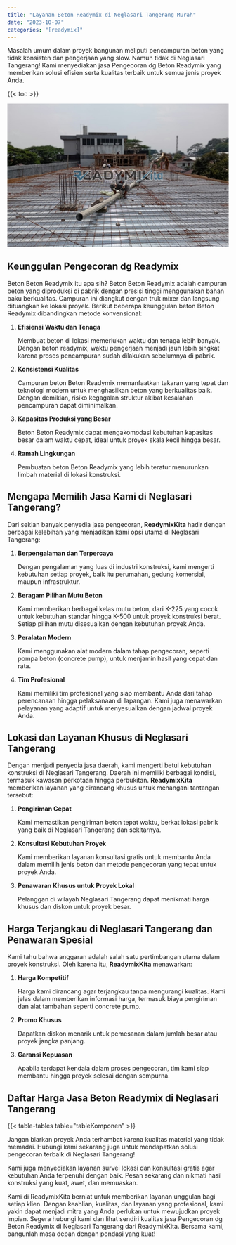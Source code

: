 ```yaml
---
title: "Layanan Beton Readymix di Neglasari Tangerang Murah"
date: "2023-10-07"
categories: "[readymix]"
---
```


Masalah umum dalam proyek bangunan meliputi pencampuran beton yang tidak konsisten dan pengerjaan yang slow. Namun tidak di Neglasari Tangerang! Kami menyediakan jasa Pengecoran dg Beton Readymix yang memberikan solusi efisien serta kualitas terbaik untuk semua jenis proyek Anda.

{{< toc >}}

![Layanan Beton Readymix di Neglasari Tangerang Murah](/images/readymix/cor-readymix-14.jpg)

## Keunggulan Pengecoran dg Readymix

Beton Beton Readymix itu apa sih? Beton Beton Readymix adalah campuran beton yang diproduksi di pabrik dengan presisi tinggi menggunakan bahan baku berkualitas. Campuran ini diangkut dengan truk mixer dan langsung dituangkan ke lokasi proyek. Berikut beberapa keunggulan beton Beton Readymix dibandingkan metode konvensional:

1. **Efisiensi Waktu dan Tenaga**

   Membuat beton di lokasi memerlukan waktu dan tenaga lebih banyak. Dengan beton readymix, waktu pengerjaan menjadi jauh lebih singkat karena proses pencampuran sudah dilakukan sebelumnya di pabrik.

2. **Konsistensi Kualitas**

   Campuran beton Beton Readymix memanfaatkan takaran yang tepat dan teknologi modern untuk menghasilkan beton yang berkualitas baik. Dengan demikian, risiko kegagalan struktur akibat kesalahan pencampuran dapat diminimalkan.

3. **Kapasitas Produksi yang Besar**

   Beton Beton Readymix dapat mengakomodasi kebutuhan kapasitas besar dalam waktu cepat, ideal untuk proyek skala kecil hingga besar.

4. **Ramah Lingkungan**

   Pembuatan beton Beton Readymix yang lebih teratur menurunkan limbah material di lokasi konstruksi.

## Mengapa Memilih Jasa Kami di Neglasari Tangerang?

Dari sekian banyak penyedia jasa pengecoran, **ReadymixKita** hadir dengan berbagai kelebihan yang menjadikan kami opsi utama di Neglasari Tangerang:

1. **Berpengalaman dan Terpercaya**

   Dengan pengalaman yang luas di industri konstruksi, kami mengerti kebutuhan setiap proyek, baik itu perumahan, gedung komersial, maupun infrastruktur.

2. **Beragam Pilihan Mutu Beton**

   Kami memberikan berbagai kelas mutu beton, dari K-225 yang cocok untuk kebutuhan standar hingga K-500 untuk proyek konstruksi berat. Setiap pilihan mutu disesuaikan dengan kebutuhan proyek Anda.

3. **Peralatan Modern**

   Kami menggunakan alat modern dalam tahap pengecoran, seperti pompa beton (concrete pump), untuk menjamin hasil yang cepat dan rata.

4. **Tim Profesional**

   Kami memiliki tim profesional yang siap membantu Anda dari tahap perencanaan hingga pelaksanaan di lapangan. Kami juga menawarkan pelayanan yang adaptif untuk menyesuaikan dengan jadwal proyek Anda.

## Lokasi dan Layanan Khusus di Neglasari Tangerang

Dengan menjadi penyedia jasa daerah, kami mengerti betul kebutuhan konstruksi di Neglasari Tangerang. Daerah ini memiliki berbagai kondisi, termasuk kawasan perkotaan hingga perbukitan. **ReadymixKita** memberikan layanan yang dirancang khusus untuk menangani tantangan tersebut:

1. **Pengiriman Cepat**

   Kami memastikan pengiriman beton tepat waktu, berkat lokasi pabrik yang baik di Neglasari Tangerang dan sekitarnya.

2. **Konsultasi Kebutuhan Proyek**

   Kami memberikan layanan konsultasi gratis untuk membantu Anda dalam memilih jenis beton dan metode pengecoran yang tepat untuk proyek Anda.

3. **Penawaran Khusus untuk Proyek Lokal**

   Pelanggan di wilayah Neglasari Tangerang dapat menikmati harga khusus dan diskon untuk proyek besar.

## Harga Terjangkau di Neglasari Tangerang dan Penawaran Spesial

Kami tahu bahwa anggaran adalah salah satu pertimbangan utama dalam proyek konstruksi. Oleh karena itu, **ReadymixKita** menawarkan:

1. **Harga Kompetitif**

   Harga kami dirancang agar terjangkau tanpa mengurangi kualitas. Kami jelas dalam memberikan informasi harga, termasuk biaya pengiriman dan alat tambahan seperti concrete pump.

2. **Promo Khusus**

   Dapatkan diskon menarik untuk pemesanan dalam jumlah besar atau proyek jangka panjang.

3. **Garansi Kepuasan**

   Apabila terdapat kendala dalam proses pengecoran, tim kami siap membantu hingga proyek selesai dengan sempurna.

## Daftar Harga Jasa Beton Readymix di Neglasari Tangerang

{{< table-tables table="tableKomponen" >}}

Jangan biarkan proyek Anda terhambat karena kualitas material yang tidak memadai. Hubungi kami sekarang juga untuk mendapatkan solusi pengecoran terbaik di Neglasari Tangerang!

Kami juga menyediakan layanan survei lokasi dan konsultasi gratis agar kebutuhan Anda terpenuhi dengan baik. Pesan sekarang dan nikmati hasil konstruksi yang kuat, awet, dan memuaskan.

Kami di ReadymixKita berniat untuk memberikan layanan unggulan bagi setiap klien. Dengan keahlian, kualitas, dan layanan yang profesional, kami yakin dapat menjadi mitra yang Anda perlukan untuk mewujudkan proyek impian. Segera hubungi kami dan lihat sendiri kualitas jasa Pengecoran dg Beton Readymix di Neglasari Tangerang dari ReadymixKita. Bersama kami, bangunlah masa depan dengan pondasi yang kuat!